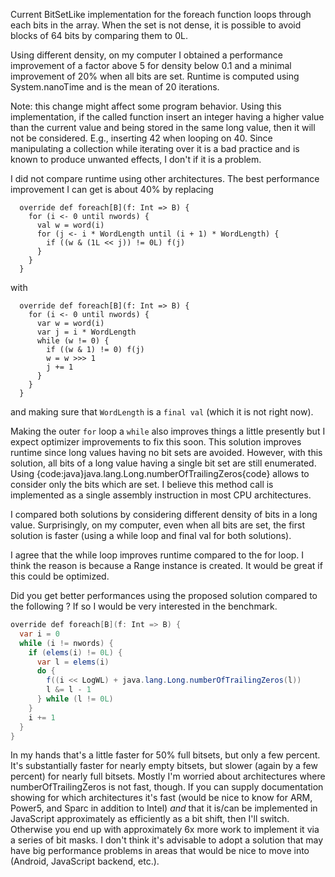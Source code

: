 Current BitSetLike implementation for the foreach function loops through each bits in the array. When the set is not dense, it is possible to avoid blocks of 64 bits by comparing them to 0L.

Using different density, on my computer I obtained a performance improvement of a factor above 5 for density below 0.1 and a minimal improvement of 20% when all bits are set.
Runtime is computed using System.nanoTime and is the mean of 20 iterations.

Note: this change might affect some program behavior. Using this implementation, if the called function insert an integer having a higher value than the current value and being stored in the same long value, then it will not be considered. E.g., inserting 42 when looping on 40. 
Since manipulating a collection while iterating over it is a bad practice and is known to produce unwanted effects, I don't if it is a problem.

I did not compare runtime using other architectures.
The best performance improvement I can get is about 40% by replacing

```
  override def foreach[B](f: Int => B) {
    for (i <- 0 until nwords) {
      val w = word(i)
      for (j <- i * WordLength until (i + 1) * WordLength) {
        if ((w & (1L << j)) != 0L) f(j)
      }
    }
  }
```

with

```
  override def foreach[B](f: Int => B) {
    for (i <- 0 until nwords) {
      var w = word(i)
      var j = i * WordLength
      while (w != 0) {
        if ((w & 1) != 0) f(j)
        w = w >>> 1
        j += 1
      }
    }
  }
```

and making sure that `WordLength` is a `final val` (which it is not right now).

Making the outer `for` loop a `while` also improves things a little presently but I expect optimizer improvements to fix this soon.
This solution improves runtime since long values having no bit sets are avoided. However, with this solution, all bits of a long value having a single bit set are still enumerated. Using {code:java}java.lang.Long.numberOfTrailingZeros{code} allows to consider only the bits which are set. I believe this method call is implemented as a single assembly instruction in most CPU architectures.

I compared both solutions by considering different density of bits in a long value. Surprisingly, on my computer, even when all bits are set, the first solution is faster (using a while loop and final val for both solutions).

I agree that the while loop improves runtime compared to the for loop. I think the reason is because a Range instance is created. It would be great if this could be optimized.

Did you get better performances using the proposed solution compared to the following ? If so I would be very interested in the benchmark.

```java
override def foreach[B](f: Int => B) {
  var i = 0
  while (i != nwords) {
    if (elems(i) != 0L) {
      var l = elems(i)
      do {
        f((i << LogWL) + java.lang.Long.numberOfTrailingZeros(l))
        l &= l - 1
      } while (l != 0L)
    }
    i += 1
  }
}
```
In my hands that's a little faster for 50% full bitsets, but only a few percent.  It's substantially faster for nearly empty bitsets, but slower (again by a few percent) for nearly full bitsets.  Mostly I'm worried about architectures where numberOfTrailingZeros is not fast, though.  If you can supply documentation showing for which architectures it's fast (would be nice to know for ARM, Power5, and Sparc in addition to Intel) *and* that it is/can be implemented in JavaScript approximately as efficiently as a bit shift, then I'll switch.  Otherwise you end up with approximately 6x more work to implement it via a series of bit masks.  I don't think it's advisable to adopt a solution that may have big performance problems in areas that would be nice to move into (Android, JavaScript backend, etc.).
